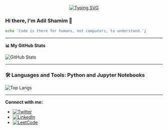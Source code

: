 <p align="center">
<a href="https://github.com/AdilShamim8">
    <img src="https://readme-typing-svg.herokuapp.com?font=Georgia&duration=2000&pause=1000&color=87CEEB&center=true&multiline=true&width=650&height=80&lines=Adil+Shamim;Researcher+%7C+Undergraduate+Student+%7C+Computer+Vision+%7C+Machine+Learning" alt="Typing SVG" />
</a>
<br/>





### Hi there, I'm Adil Shamim 👋

```bash
echo 'Code is there for humans, not computers, to understand.';
```

---

**📊 My GitHub Stats**

![GitHub Stats](https://github-readme-stats.vercel.app/api?username=AdilShamim8&show_icons=true&hide_title=true&count_private=true&theme=radical)

---

### 🛠️ Languages and Tools: Python and Jupyter Notebooks

![Top Langs](https://github-readme-stats.vercel.app/api/top-langs/?username=AdilShamim8&theme=radical&layout=compact&langs_count=10)

---

**Connect with me:**  

- [![Twitter](https://img.shields.io/badge/Twitter-1DA1F2?style=flat&logo=twitter&logoColor=white)](https://twitter.com/adil_shamim8)  
- [![LinkedIn](https://img.shields.io/badge/LinkedIn-0077B5?style=flat&logo=linkedin&logoColor=white)](https://linkedin.com/in/adilshamim8)  
- [![LeetCode](https://img.shields.io/badge/LeetCode-F9C91A?style=flat&logo=leetcode&logoColor=white)](https://leetcode.com/u/AdilShamim8/)
